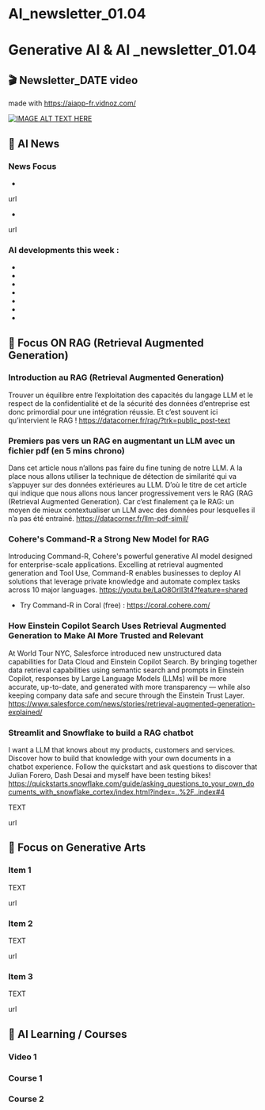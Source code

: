 # AI_newsletter_01.04

# Generative AI & AI _newsletter_01.04

## 🎬 Newsletter_DATE video 
made with https://aiapp-fr.vidnoz.com/

[![IMAGE ALT TEXT HERE](https://img.youtube.com/vi/5BPlf4jZnpw/0.jpg)](https://www.youtube.com/watch?v=5BPlf4jZnpw)


## 🚀  AI News 

### News Focus  
- 
url

- 
url 


### AI developments this week :
- 
- 
- 
- 
- 
- 
- 


## 🎯 Focus ON RAG (Retrieval Augmented Generation)

### Introduction au RAG (Retrieval Augmented Generation)
Trouver un équilibre entre l’exploitation des capacités du langage LLM et le respect de la confidentialité et de la sécurité des données d’entreprise est donc primordial pour une intégration réussie. Et c’est souvent ici qu’intervient le RAG !
https://datacorner.fr/rag/?trk=public_post-text

### Premiers pas vers un RAG en augmentant un LLM avec un fichier pdf (en 5 mins chrono)
Dans cet article nous n’allons pas faire du fine tuning de notre LLM. A la place nous allons utiliser la technique de détection de similarité qui va s’appuyer sur des données extérieures au LLM. D’où le titre de cet article qui indique que nous allons nous lancer progressivement vers le RAG (RAG (Retrieval Augmented Generation). Car c’est finalement ça le RAG: un moyen de mieux contextualiser un LLM avec des données pour lesquelles il n’a pas été entrainé.
https://datacorner.fr/llm-pdf-simil/

### Cohere's Command-R a Strong New Model for RAG
Introducing Command-R, Cohere's powerful generative AI model designed for enterprise-scale applications. Excelling at retrieval augmented generation and Tool Use, Command-R enables businesses to deploy AI solutions that leverage private knowledge and automate complex tasks across 10 major languages.
https://youtu.be/LaO8OrII3t4?feature=shared
- Try Command-R in Coral (free) : https://coral.cohere.com/

### How Einstein Copilot Search Uses Retrieval Augmented Generation to Make AI More Trusted and Relevant
At World Tour NYC, Salesforce introduced new unstructured data capabilities for Data Cloud and Einstein Copilot Search. By bringing together data retrieval capabilities using semantic search and prompts in Einstein Copilot, responses by Large Language Models (LLMs) will be more accurate, up-to-date, and generated with more transparency — while also keeping company data safe and secure through the Einstein Trust Layer.
https://www.salesforce.com/news/stories/retrieval-augmented-generation-explained/

### Streamlit and Snowflake to build a RAG chatbot 
I want a LLM that knows about my products, customers and services. Discover how to build that knowledge with your own documents in a chatbot experience. Follow the quickstart and ask questions to discover that Julian Forero, Dash Desai and myself have been testing bikes!
https://quickstarts.snowflake.com/guide/asking_questions_to_your_own_documents_with_snowflake_cortex/index.html?index=..%2F..index#4

TEXT 

url 


## 🎯 Focus on Generative Arts 

### Item 1 

TEXT 

url 


### Item 2 

TEXT 

url 


### Item 3 

TEXT 

url 



## 📖 AI Learning / Courses 

### Video 1 


### Course 1 


### Course 2 

